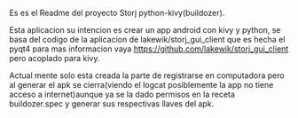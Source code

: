 Es es el Readme del proyecto Storj python-kivy(buildozer).

Esta aplicacion su intencion es crear un app android con kivy y python, se basa 
del codigo de la aplicacion de lakewik/storj_gui_client que es hecha el pyqt4 
para mas informacion vaya https://github.com/lakewik/storj_gui_client
pero acoplado para kivy.


Actual mente solo esta creada la parte de registrarse en computadora pero al 
generar el apk se cierra(viendo el logcat posiblemente la app no tiene acceso
a internet)aunque ya se la dado permisos en la receta buildozer.spec y generar
sus respectivas llaves del apk.
